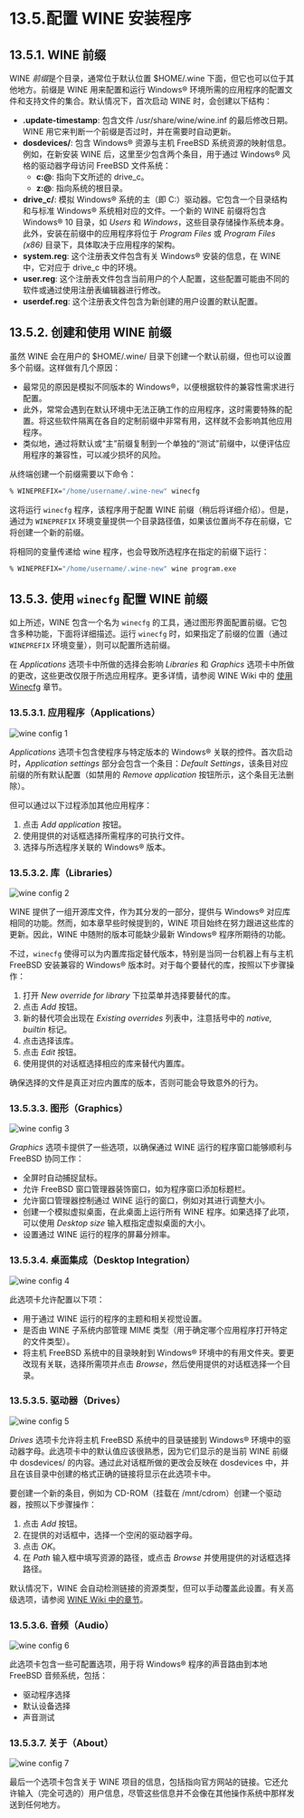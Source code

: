# 13.5.配置 WINE 安装程序

## 13.5.1. WINE 前缀

WINE *前缀*是个目录，通常位于默认位置 \$HOME/.wine 下面，但它也可以位于其他地方。前缀是 WINE 用来配置和运行 Windows® 环境所需的应用程序的配置文件和支持文件的集合。默认情况下，首次启动 WINE 时，会创建以下结构：

* **.update-timestamp**: 包含文件 /usr/share/wine/wine.inf 的最后修改日期。WINE 用它来判断一个前缀是否过时，并在需要时自动更新。
* **dosdevices/**: 包含 Windows® 资源与主机 FreeBSD 系统资源的映射信息。例如，在新安装 WINE 后，这里至少包含两个条目，用于通过 Windows® 风格的驱动器字母访问 FreeBSD 文件系统：
  * **c:@**: 指向下文所述的 drive\_c。
  * **z:@**: 指向系统的根目录。
* **drive\_c/**: 模拟 Windows® 系统的主（即 C:）驱动器。它包含一个目录结构和与标准 Windows® 系统相对应的文件。一个新的 WINE 前缀将包含 Windows® 10 目录，如 *Users* 和 *Windows*，这些目录存储操作系统本身。此外，安装在前缀中的应用程序将位于 *Program Files* 或 *Program Files (x86)* 目录下，具体取决于应用程序的架构。
* **system.reg**: 这个注册表文件包含有关 Windows® 安装的信息，在 WINE 中，它对应于 drive\_c 中的环境。
* **user.reg**: 这个注册表文件包含当前用户的个人配置，这些配置可能由不同的软件或通过使用注册表编辑器进行修改。
* **userdef.reg**: 这个注册表文件包含为新创建的用户设置的默认配置。

## 13.5.2. 创建和使用 WINE 前缀

虽然 WINE 会在用户的 \$HOME/.wine/ 目录下创建一个默认前缀，但也可以设置多个前缀。这样做有几个原因：

* 最常见的原因是模拟不同版本的 Windows®，以便根据软件的兼容性需求进行配置。
* 此外，常常会遇到在默认环境中无法正确工作的应用程序，这时需要特殊的配置。将这些软件隔离在各自的定制前缀中非常有用，这样就不会影响其他应用程序。
* 类似地，通过将默认或“主”前缀复制到一个单独的“测试”前缀中，以便评估应用程序的兼容性，可以减少损坏的风险。

从终端创建一个前缀需要以下命令：

```sh
% WINEPREFIX="/home/username/.wine-new" winecfg
```

这将运行 `winecfg` 程序，该程序用于配置 WINE 前缀（稍后将详细介绍）。但是，通过为 `WINEPREFIX` 环境变量提供一个目录路径值，如果该位置尚不存在前缀，它将创建一个新的前缀。

将相同的变量传递给 wine 程序，也会导致所选程序在指定的前缀下运行：

```sh
% WINEPREFIX="/home/username/.wine-new" wine program.exe
```

## 13.5.3. 使用 `winecfg` 配置 WINE 前缀

如上所述，WINE 包含一个名为 `winecfg` 的工具，通过图形界面配置前缀。它包含多种功能，下面将详细描述。运行 `winecfg` 时，如果指定了前缀的位置（通过 `WINEPREFIX` 环境变量），则可以配置所选前缀。

在 *Applications* 选项卡中所做的选择会影响 *Libraries* 和 *Graphics* 选项卡中所做的更改，这些更改仅限于所选应用程序。更多详情，请参阅 WINE Wiki 中的 [使用 Winecfg](https://wiki.winehq.org/Wine_User%27s_Guide#Using_Winecfg) 章节。

### 13.5.3.1. 应用程序（Applications）

![wine config 1](https://docs.freebsd.org/images/books/handbook/wine/wine-config-1.png)

*Applications* 选项卡包含使程序与特定版本的 Windows® 关联的控件。首次启动时，*Application settings* 部分会包含一个条目：*Default Settings*，该条目对应前缀的所有默认配置（如禁用的 *Remove application* 按钮所示，这个条目无法删除）。

但可以通过以下过程添加其他应用程序：

1. 点击 *Add application* 按钮。
2. 使用提供的对话框选择所需程序的可执行文件。
3. 选择与所选程序关联的 Windows® 版本。

### 13.5.3.2. 库（Libraries）

![wine config 2](https://docs.freebsd.org/images/books/handbook/wine/wine-config-2.png)

WINE 提供了一组开源库文件，作为其分发的一部分，提供与 Windows® 对应库相同的功能。然而，如本章早些时候提到的，WINE 项目始终在努力跟进这些库的更新。因此，WINE 中随附的版本可能缺少最新 Windows® 程序所期待的功能。

不过，`winecfg` 使得可以为内置库指定替代版本，特别是当同一台机器上有与主机 FreeBSD 安装兼容的 Windows® 版本时。对于每个要替代的库，按照以下步骤操作：

1. 打开 *New override for library* 下拉菜单并选择要替代的库。
2. 点击 *Add* 按钮。
3. 新的替代项会出现在 *Existing overrides* 列表中，注意括号中的 *native, builtin* 标记。
4. 点击选择该库。
5. 点击 *Edit* 按钮。
6. 使用提供的对话框选择相应的库来替代内置库。

确保选择的文件是真正对应内置库的版本，否则可能会导致意外的行为。

### 13.5.3.3. 图形（Graphics）

![wine config 3](https://docs.freebsd.org/images/books/handbook/wine/wine-config-3.png)

*Graphics* 选项卡提供了一些选项，以确保通过 WINE 运行的程序窗口能够顺利与 FreeBSD 协同工作：

* 全屏时自动捕捉鼠标。
* 允许 FreeBSD 窗口管理器装饰窗口，如为程序窗口添加标题栏。
* 允许窗口管理器控制通过 WINE 运行的窗口，例如对其进行调整大小。
* 创建一个模拟虚拟桌面，在此桌面上运行所有 WINE 程序。如果选择了此项，可以使用 *Desktop size* 输入框指定虚拟桌面的大小。
* 设置通过 WINE 运行的程序的屏幕分辨率。

### 13.5.3.4. 桌面集成（Desktop Integration）

![wine config 4](https://docs.freebsd.org/images/books/handbook/wine/wine-config-4.png)

此选项卡允许配置以下项：

* 用于通过 WINE 运行的程序的主题和相关视觉设置。
* 是否由 WINE 子系统内部管理 MIME 类型（用于确定哪个应用程序打开特定的文件类型）。
* 将主机 FreeBSD 系统中的目录映射到 Windows® 环境中的有用文件夹。要更改现有关联，选择所需项并点击 *Browse*，然后使用提供的对话框选择一个目录。

### 13.5.3.5. 驱动器（Drives）

![wine config 5](https://docs.freebsd.org/images/books/handbook/wine/wine-config-5.png)

*Drives* 选项卡允许将主机 FreeBSD 系统中的目录链接到 Windows® 环境中的驱动器字母。此选项卡中的默认值应该很熟悉，因为它们显示的是当前 WINE 前缀中 dosdevices/ 的内容。通过此对话框所做的更改会反映在 dosdevices 中，并且在该目录中创建的格式正确的链接将显示在此选项卡中。

要创建一个新的条目，例如为 CD-ROM（挂载在 /mnt/cdrom）创建一个驱动器，按照以下步骤操作：

1. 点击 *Add* 按钮。
2. 在提供的对话框中，选择一个空闲的驱动器字母。
3. 点击 *OK*。
4. 在 *Path* 输入框中填写资源的路径，或点击 *Browse* 并使用提供的对话框选择路径。

默认情况下，WINE 会自动检测链接的资源类型，但可以手动覆盖此设置。有关高级选项，请参阅 [WINE Wiki 中的章节](https://wiki.winehq.org/Wine_User%27s_Guide#Drive_Settings)。

### 13.5.3.6. 音频（Audio）

![wine config 6](https://docs.freebsd.org/images/books/handbook/wine/wine-config-6.png)

此选项卡包含一些可配置选项，用于将 Windows® 程序的声音路由到本地 FreeBSD 音频系统，包括：

* 驱动程序选择
* 默认设备选择
* 声音测试

### 13.5.3.7. 关于（About）

![wine config 7](https://docs.freebsd.org/images/books/handbook/wine/wine-config-7.png)

最后一个选项卡包含关于 WINE 项目的信息，包括指向官方网站的链接。它还允许输入（完全可选的）用户信息，尽管这些信息并不会像在其他操作系统中那样发送到任何地方。
